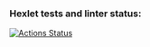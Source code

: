 ### Hexlet tests and linter status:
[![Actions Status](https://github.com/pbychenko/layout-designer-project-lvl2/workflows/hexlet-check/badge.svg)](https://github.com/pbychenko/layout-designer-project-lvl2/actions)
